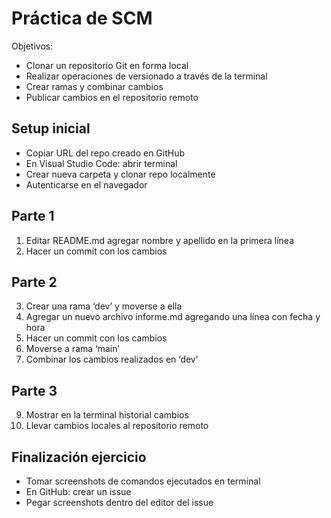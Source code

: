 # Práctica de SCM
Objetivos:
* Clonar un repositorio Git en forma local
* Realizar operaciones de versionado a través de la terminal
* Crear ramas y combinar cambios
* Publicar cambios en el repositorio remoto

## Setup inicial
* Copiar URL del repo creado en GitHub
* En Visual Studio Code: abrir terminal
* Crear nueva carpeta y clonar repo localmente
* Autenticarse en el navegador

## Parte 1
1. Editar README.md agregar nombre y apellido en la primera línea
2. Hacer un commit con los cambios

## Parte 2
3. Crear una rama ‘dev’ y moverse a ella 
4. Agregar un nuevo archivo informe.md agregando una línea con fecha y hora
5. Hacer un commit con los cambios
6. Moverse a rama ‘main’
7. Combinar los cambios realizados en ‘dev’

## Parte 3
9. Mostrar en la terminal historial cambios
10. Llevar cambios locales al repositorio remoto

## Finalización ejercicio
* Tomar screenshots de comandos ejecutados en terminal
* En GitHub: crear un issue 
* Pegar screenshots dentro del editor del issue
